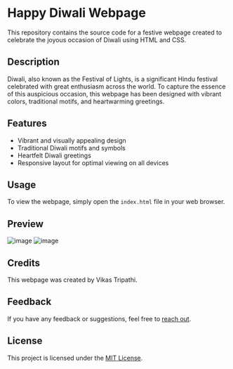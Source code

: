 # Happy Diwali Webpage

This repository contains the source code for a festive webpage created to celebrate the joyous occasion of Diwali using HTML and CSS.

## Description

Diwali, also known as the Festival of Lights, is a significant Hindu festival celebrated with great enthusiasm across the world. To capture the essence of this auspicious occasion, this webpage has been designed with vibrant colors, traditional motifs, and heartwarming greetings.

## Features

- Vibrant and visually appealing design
- Traditional Diwali motifs and symbols
- Heartfelt Diwali greetings
- Responsive layout for optimal viewing on all devices

## Usage

To view the webpage, simply open the `index.html` file in your web browser.

## Preview

![image](https://github.com/vikastripathi707/HolikaDahan/assets/86002620/f7a6368c-1772-4070-ab7c-2ad19174ebe3)
![image](https://github.com/vikastripathi707/HolikaDahan/assets/86002620/94f439e1-c0bd-4a09-8fad-56fb35f53c6b)



## Credits

This webpage was created by Vikas Tripathi.

## Feedback

If you have any feedback or suggestions, feel free to [reach out](mailto:ervikas707@gmail.com).

## License

This project is licensed under the [MIT License](LICENSE).
